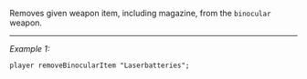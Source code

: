 Removes given weapon item, including magazine, from the `binocular` weapon.


---
*Example 1:*
```sqf
player removeBinocularItem "Laserbatteries";
```